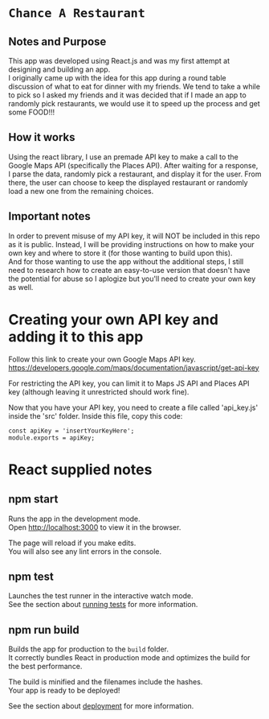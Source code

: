 # `Chance A Restaurant`
## Notes and Purpose
This app was developed using React.js and was my first attempt at designing and building an app.  
I originally came up with the idea for this app during a round table discussion of what to eat for dinner with my friends. We tend to take a while to pick so I asked my friends and it was decided that if I made an app to randomly pick restaurants, we would use it to speed up the process and get some FOOD!!!

## How it works
Using the react library, I use an premade API key to make a call to the Google Maps API (specifically the Places API). After waiting for a response, I parse the data, randomly pick a restaurant, and display it for the user. From there, the user can choose to keep the displayed restaurant or randomly load a new one from the remaining choices.

## Important notes
In order to prevent misuse of my API key, it will NOT be included in this repo as it is public. Instead, I will be providing instructions on how to make your own key and where to store it (for those wanting to build upon this).  
And for those wanting to use the app without the additional steps, I still need to research how to create an easy-to-use version that doesn't have the potential for abuse so I aplogize but you'll need to create your own key as well.

# Creating your own API key and adding it to this app
Follow this link to create your own Google Maps API key.
https://developers.google.com/maps/documentation/javascript/get-api-key

For restricting the API key, you can limit it to Maps JS API and Places API key (although leaving it unrestricted should work fine).

Now that you have your API key, you need to create a file called 'api_key.js' inside the 'src' folder. Inside this file, copy this code:
```
const apiKey = 'insertYourKeyHere';
module.exports = apiKey;
```


# React supplied notes
## npm start

Runs the app in the development mode.\
Open [http://localhost:3000](http://localhost:3000) to view it in the browser.

The page will reload if you make edits.\
You will also see any lint errors in the console.

## npm test

Launches the test runner in the interactive watch mode.\
See the section about [running tests](https://facebook.github.io/create-react-app/docs/running-tests) for more information.

## npm run build

Builds the app for production to the `build` folder.\
It correctly bundles React in production mode and optimizes the build for the best performance.

The build is minified and the filenames include the hashes.\
Your app is ready to be deployed!

See the section about [deployment](https://facebook.github.io/create-react-app/docs/deployment) for more information.
